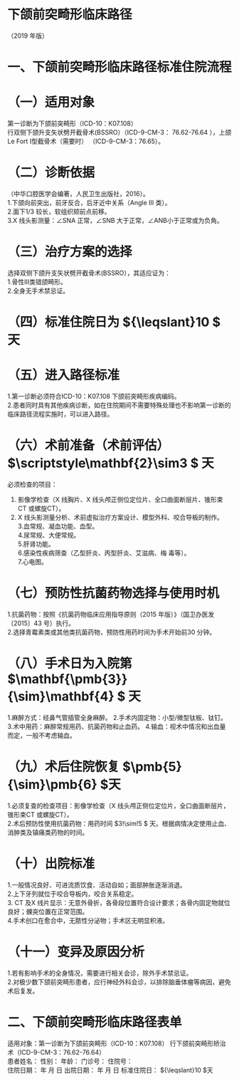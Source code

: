 # 下颌前突畸形临床路径  
（2019 年版）  
# 一、下颌前突畸形临床路径标准住院流程  
# （一）适用对象  
第一诊断为下颌前突畸形（ICD-10：K07.108）  
行双侧下颌升支矢状劈开截骨术(BSSRO）（ICD-9-CM-3：
76.62-76.64 ），上颌Le Fort Ⅰ型截骨术（需要时）
（ICD-9-CM-3：76.65）。  
# （二）诊断依据  
（中华口腔医学会编著，人民卫生出版社，2016）。  
1.下颌向前突出，前牙反合，后牙近中关系（Angle Ⅲ 类）。  
2.面下1/3 较长，软组织颏前点前移。  
3.X 线头影测量：∠SNA 正常，∠SNB 大于正常，∠ANB小于正常或为负角。  
# （三）治疗方案的选择  
选择双侧下颌升支矢状劈开截骨术(BSSRO），其适应证为：  
1.骨性Ⅲ类错颌畸形。  
2.全身无手术禁忌证。  
# （四）标准住院日为 ${\leqslant}10 $ 天  
# （五）进入路径标准  
1.第一诊断必须符合ICD-10：K07.108 下颌前突畸形疾病编码。  
2.患者同时具有其他疾病诊断，如在住院期间不需要特殊处理也不影响第一诊断的临床路径流程实施时，可以进入路径。  
# （六）术前准备（术前评估） $\scriptstyle\mathbf{2}\sim3 $ 天  
必须检查的项目：  
1. 影像学检查（X 线胸片、X 线头颅正侧位定位片、全口曲面断层片、锥形束CT 或螺旋CT）。  
2. X 线头影测量分析、术前虚拟治疗方案设计、模型外科、咬合导板的制作。  
3.血常规、凝血功能、血型。  
4.尿常规、大便常规。  
5.肝肾功能。  
6.感染性疾病筛查（乙型肝炎、丙型肝炎、艾滋病、梅 毒等）。  
7.心电图。  
# （七）预防性抗菌药物选择与使用时机  
1.抗菌药物：按照《抗菌药物临床应用指导原则（2015 年版）》（国卫办医发〔2015〕43 号）执行。  
2.选择青霉素类或其他类抗菌药物，预防性用药时间为手术开始前30 分钟。  
# （八）手术日为入院第 $\mathbf{\pmb{3}}{\sim}\mathbf{4} $ 天  
1.麻醉方式：经鼻气管插管全身麻醉。 2.手术内固定物：小型/微型钛板、钛钉。 3.术中用药：麻醉常规用药、抗菌药物和止血药。 4.输血：视术中情况和出血量而定，一般不考虑输血。  
# （九）术后住院恢复 $\pmb{5}{\sim}\pmb{6} $天  
1.必须复查的检查项目：影像学检查（X 线头颅正侧位定位片，全口曲面断层片，锥形束CT 或螺旋CT）。  
2.术后预防性使用抗菌药物：用药时间 $3\!\sim\!5 $ 天。根据病情决定使用止血、消肿类及镇痛类药物的时间。  
# （十）出院标准  
1.一般情况良好、可进流质饮食、活动自如；面部肿胀逐渐消退。  
2.上下牙列就位于咬合导板内，咬合关系稳定。  
3. CT 及X 线片显示：无意外骨折，各骨段位置符合设计要求；各骨内固定物就位良好；髁突位置在正常范围。  
4.手术创口在愈合中，无脓性分泌物；手术区无明显积液。  
# （十一）变异及原因分析  
1.若有影响手术的全身情况，需要进行相关会诊，除外手术禁忌证。  
2.对极少数下颌前突畸形患者，应行神经外科会诊，以排除脑垂体瘤等病因，避免术后复发。  
# 二、下颌前突畸形临床路径表单  
适用对象：第一诊断为下颌前突畸形（ICD-10：K07.108） 行下颌前突畸形矫治术（ICD-9-CM-3：76.62-76.64）  
患者姓名：           性别：    年龄：    门诊号：       住院号：  
住院日期：   年  月  日    出院日期：   年  月   日   标准住院日： ${\leqslant}10 $天  
